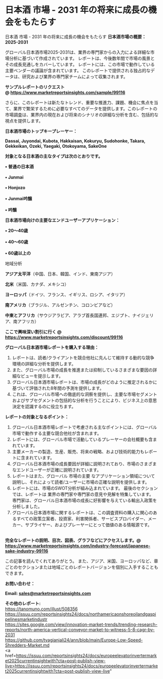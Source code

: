 # 日本酒 市場 - 2031 年の将来に成長の機会をもたらす
日本酒 市場 - 2031 年の将来に成長の機会をもたらす
<strong><b>日本酒市場の概要：2025-2031</b></strong>

グローバル日本酒市場2025-2031は、業界の専門家からの入力による詳細な市場分析に基づいて作成されています。 レポートは、今後数年間で市場の風景とその成長見通しをカバーしています。 レポートには、この市場で動作している主要ベンダーの議論が含まれています。 このレポートで提供される独占的なデータは、研究および業界の専門家チームによって収集されます。

<strong>サンプルレポートのリクエスト @ <a href=https://www.marketreportsinsights.com/sample/99116>https://www.marketreportsinsights.com/sample/99116</a></strong>

さらに、このレポートは新たなトレンド、重要な推進力、課題、機会に焦点を当て、業界で繁栄するために必要なすべてのデータを提供します。このレポートの市場調査は、業界内の現在および将来のシナリオの詳細な分析を含む、包括的な視点を提供します。

<strong>日本酒市場のトップキープレーヤー：</strong>

<strong>Dassai, Juyondai, Kubota, Hakkaisan, Kokuryu, Sudohonke, Takara, Gekkeikan, Ozeki, Yaegaki, Otokoyama, SakeOne</strong>

<strong><b>対象となる日本酒の主なタイプは次のとおりです。</b></strong>

<strong>• 普通の日本酒<br><br>• Junmai<br><br>• Honjozo<br><br>• Junmai吟醸<br><br>• 吟醸</strong>

<strong><b>日本酒市場向けの主要なエンドユーザーアプリケーション：</b></strong>

<strong>• 20〜40歳<br><br>• 40〜60歳<br><br>• 60歳以上の</strong>

 地域分析

<strong><b>アジア太平洋</b></strong>（中国、日本、韓国、インド、東南アジア）

<strong><b>北米</b></strong>（米国、カナダ、メキシコ）

<strong><b>ヨーロッパ</b></strong>（ドイツ、フランス、イギリス、ロシア、イタリア）

<strong><b>南アメリカ</b></strong>（ブラジル、アルゼンチン、コロンビアなど）

<strong><b>中東とアフリカ</b></strong>（サウジアラビア、アラブ首長国連邦、エジプト、ナイジェリア、南アフリカ）

<strong>ここで興味深い割引に行く @ <a href=https://www.marketreportsinsights.com/discount/99116>https://www.marketreportsinsights.com/discount/99116</a></strong>

<strong><b>グローバル日本酒市場レポートを購入する理由：</b></strong>
<ol>
  <li>レポートは、読者/クライアントを競合他社に先んじて維持する動的な競争環境の詳細な分析を提供します。</li>
  <li>また、グローバル市場の成長を推進または抑制しているさまざまな要因の詳細なビューを提示します。</li>
  <li>グローバル日本酒市場レポートは、市場の成長がどのように推定されるかに基づいて評価された8年間の予測を提供します。</li>
  <li>これは、グローバル市場への徹底的な洞察を提供し、主要な市場セグメントおよびサブセグメントの包括的な分析を行うことにより、ビジネス上の意思決定を認識するのに役立ちます。</li>
</ol>
<strong><b>レポートの対象となるポイント：</b></strong>
<ol>
  <li>グローバル日本酒市場レポートで考慮される主なポイントには、グローバル市場で動作する主要な競合他社が含まれます。</li>
  <li>レポートには、グローバル市場で活動しているプレーヤーの会社概要も含まれています。</li>
  <li>主要メーカーの製造、生産、販売、将来の戦略、および技術的能力もレポートに含まれています。</li>
  <li>グローバル日本酒市場の成長要因が詳細に説明されており、市場のさまざまなエンドユーザーが正確に説明されています。</li>
  <li>レポートはまた、グローバル 市場の主要 なアプリケーション領域について説明し、それによって読者/ユーザーに市場の正確な説明を提供します。</li>
  <li>レポートには、市場のSWOT分析が組み込まれています。 最後のセクションでは、レポートは 業界の専門家や専門家の意見や見解を特集しています。 専門家は、グローバル日本酒市場の成長に好影響を与えている輸出入政策を分析しました。</li>
  <li>グローバル日本酒市場に関するレポートは、この調査資料の購入に関心のあるすべての政策立案者、投資家、利害関係者、サービスプロバイダー、メーカー、サプライヤー、およびプレーヤーにとって価値のある情報源です。</li>
</ol><br>
<strong>完全なレポートの説明、目次、図表、グラフなどにアクセスします。@ <a href=https://www.marketreportsinsights.com/industry-forecast/japanese-sake-industry-99116>https://www.marketreportsinsights.com/industry-forecast/japanese-sake-industry-99116</a></strong>

この記事を読んでくれてありがとう。 また、アジア、米国、ヨーロッパなど、章ごとのセクションまたは地域ごとのレポートバージョンを個別に入手することもできます。

<strong><b>お問い合わせ：</b></strong>

<strong>Email: </strong><a href=mailto:sales@marketreportsinsights.com><strong>sales@marketreportsinsights.com</strong></a>

<strong>その他のレポート:</strong>
<br>
<a href=https://tanomuno.com/illust/508356>https://tanomuno.com/illust/508356</a>
<br>
<a href=https://issuu.com/reportsinsights24/docs/northamericaonshoreoilandgaspipelinesmarketindustr>https://issuu.com/reportsinsights24/docs/northamericaonshoreoilandgaspipelinesmarketindustr</a>
<br>
<a href=https://sites.google.com/view/innovation-market-trends/trending-research-reports/north-america-vertical-conveyor-market-to-witness-5-8-cagr-by-2031>https://sites.google.com/view/innovation-market-trends/trending-research-reports/north-america-vertical-conveyor-market-to-witness-5-8-cagr-by-2031</a>
<br>
<a href=https://github.com/tyagianjali24/ann/blob/main/Europe-Low-Speed-Shredders-Market.md>https://github.com/tyagianjali24/ann/blob/main/Europe-Low-Speed-Shredders-Market.md</a>
<br>
<a href=https://issuu.com/reportsinsights24/docs/europeelevatorinvertermarket2025currentinsightwith?cta=post-publish-view-live>https://issuu.com/reportsinsights24/docs/europeelevatorinvertermarket2025currentinsightwith?cta=post-publish-view-live</a>"
